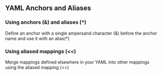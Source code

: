 ## YAML Anchors and Aliases

### Using anchors (&) and aliases (*)

Define an anchor with a single ampersand character (&) before the anchor name and use it with an alias(*)

### Using aliased mappings (<<)

Merge mappings defined elsewhere in your YAML into other mappings using the aliased mapping (<<)